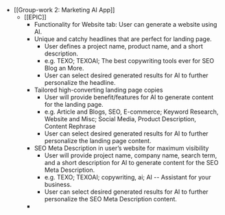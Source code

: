 - [[Group-work 2: Marketing AI App]]
	- [[EPIC]]
		- Functionality for Website tab: User can generate a website using AI.
		- Unique and catchy headlines that are perfect for landing page.
			- User defines a project name, product name, and a short description.
			- e.g. TEXO; TEXOAI; The best copywriting tools ever for SEO Blog an More.
			- User can select desired generated results for AI to further personalize the headline.
		- Tailored high-converting landing page copies
			- User will provide benefit/features for AI to generate content for the landing page.
			- e.g. Article and Blogs, SEO, E-commerce; Keyword Research, Website and Misc; Social Media, Product Description, Content Rephrase
			- User can select desired generated results for AI to further personalize the landing page content.
		- SEO Meta Description in user’s website for maximum visibility
			- User will provide project name, company name, search term, and a short description for AI to generate content for the SEO Meta Description.
			- e.g. TEXO; TEXOAI; copywriting, ai; AI -- Assistant for your business.
			- User can select desired generated results for AI to further personalize the SEO Meta Description content.
		-